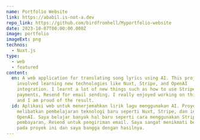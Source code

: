 ```yaml
---
name: Portfolio Website
link: https://ababil.is-not-a.dev
repo_link: https://github.com/birdfromhell/Myportfolio-website
date: 2023-10-07T00:00:00.000Z
image: portfolio
imageExt: png
technos:
  - Nuxt.js
type:
  - web
  - featured
content:
  en: A web application for translating song lyrics using AI. This project
    involved learning new technologies like Nuxt, Stripe, and OpenAI
    integration. I learnt a lot of new things such as how to use Stripe for
    payments, Resend for email sending. I really enjoyed working on this project
    and I am proud of the result.
  id: Aplikasi web untuk menerjemahkan lirik lagu menggunakan AI. Proyek ini
    melibatkan pembelajaran teknologi baru seperti Nuxt, Stripe, dan integrasi
    OpenAI. Saya belajar banyak hal baru seperti cara menggunakan Stripe untuk
    pembayaran, Resend untuk pengiriman email. Saya sangat menikmati bekerja
    pada proyek ini dan saya bangga dengan hasilnya.
---
```

